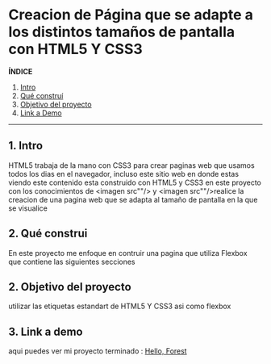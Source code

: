 # Creacion de Página que se adapte a los distintos tamaños de pantalla con HTML5 Y CSS3
**ÍNDICE**

1. [Intro](#)
2. [Qué construí](#)
3. [Objetivo del proyecto](#)
4. [Link a Demo](#)
*****
## 1. Intro
HTML5 trabaja de la mano con CSS3 para crear paginas web que usamos todos los dias en el navegador, incluso este sitio  web en donde estas viendo este contenido esta construido con HTML5 y CSS3 en este proyecto con los conocimientos de <imagen src""/> y  <imagen src""/>realice la creacion de una pagina web que se adapta al tamaño de pantalla en la que se visualice 
## 2. Qué construi 
En este proyecto me enfoque en contruir una pagina que utiliza Flexbox  
que contiene las siguientes secciones 
## 2. Objetivo del proyecto
  utilizar las etiquetas estandart de HTML5 Y CSS3 asi como flexbox 
## 3. Link a demo
  aqui puedes  ver mi proyecto terminado : [Hello, Forest](#)
